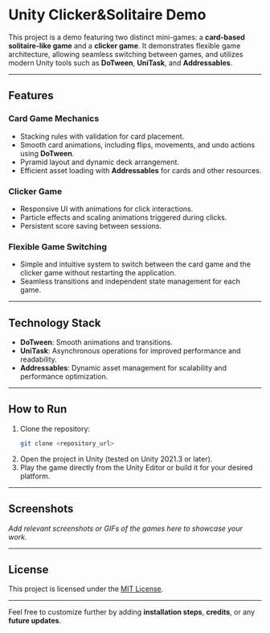 
# **Unity Clicker&Solitaire Demo**

This project is a demo featuring two distinct mini-games: a **card-based solitaire-like game** and a **clicker game**. It demonstrates flexible game architecture, allowing seamless switching between games, and utilizes modern Unity tools such as **DoTween**, **UniTask**, and **Addressables**.

---

## **Features**

### **Card Game Mechanics**
- Stacking rules with validation for card placement.
- Smooth card animations, including flips, movements, and undo actions using **DoTween**.
- Pyramid layout and dynamic deck arrangement.
- Efficient asset loading with **Addressables** for cards and other resources.

### **Clicker Game**
- Responsive UI with animations for click interactions.
- Particle effects and scaling animations triggered during clicks.
- Persistent score saving between sessions.

### **Flexible Game Switching**
- Simple and intuitive system to switch between the card game and the clicker game without restarting the application.
- Seamless transitions and independent state management for each game.

---

## **Technology Stack**
- **DoTween**: Smooth animations and transitions.
- **UniTask**: Asynchronous operations for improved performance and readability.
- **Addressables**: Dynamic asset management for scalability and performance optimization.

---

## **How to Run**
1. Clone the repository:
   ```bash
   git clone <repository_url>
   ```
2. Open the project in Unity (tested on Unity 2021.3 or later).
3. Play the game directly from the Unity Editor or build it for your desired platform.

---

## **Screenshots**
_Add relevant screenshots or GIFs of the games here to showcase your work._

---

## **License**
This project is licensed under the [MIT License](LICENSE).

---

Feel free to customize further by adding **installation steps**, **credits**, or any **future updates**.
